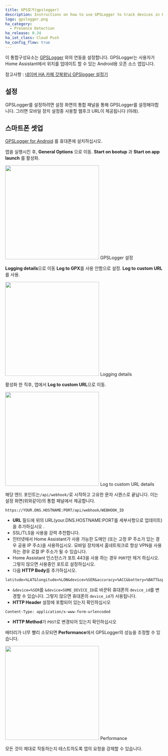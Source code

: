 ```yaml
---
title: GPS로거(gpslogger)
description: Instructions on how to use GPSLogger to track devices in Home Assistant.
logo: gpslogger.png
ha_category:
  - Presence Detection
ha_release: 0.34
ha_iot_class: Cloud Push
ha_config_flow: true
---
```


이 통합구성요소는 [GPSLogger](https://gpslogger.app/) 와의 연동을 설정합니다. GPSLogger는 사용자가 Home Assistant에서 위치를 업데이트 할 수 있는 Android용 오픈 소스 앱입니다.

참고사항 : [네이버 HA 카페 갓북왕님 GPSlogger 설정기](https://cafe.naver.com/koreassistant/730)

## 설정 

GPSLogger를 설정하려면 설정 화면의 통합 패널을 통해 GPSLogger를 설정해야합니다. 그러면 모바일 장치 설정중 사용할 웹후크 URL이 제공됩니다 (아래).

## 스마트폰 셋업

[GPSLogger for Android](https://play.google.com/store/apps/details?id=com.mendhak.gpslogger) 를 휴대폰에 설치하십시오. 


앱을 실행시킨 후, **General Options** 으로 이동. **Start on bootup** 과 **Start on app launch** 를 활성화. 

<p class='img'>
  <img width='300' src='/images/integrations/gpslogger/settings.png' />
  GPSLogger 설정
</p>

**Logging details**으로 이동 **Log to GPX**를 사용 안함으로 설정. **Log to custom URL**를 사용.

<p class='img'>
  <img width='300' src='/images/integrations/gpslogger/logging-details.png' />
  Logging details
</p>

활성화 한 직후, 앱에서 **Log to custom URL**으로 이동.

<p class='img'>
  <img width='300' src='/images/integrations/gpslogger/custom-url.png' />
  Log to custom URL details
</p>

해당 엔드 포인트는`/api/webhook/`로 시작하고 고유한 문자 시퀀스로 끝납니다. 이는 설정 화면(위와같이)의 통합 패널에서 제공합니다.

```text
https://YOUR.DNS.HOSTNAME:PORT/api/webhook/WEBHOOK_ID
```

- **URL** 필드에 위의 URL(your.DNS.HOSTNAME:PORT를 세부사항으로 업데이트)을 추가하십시오 .
- SSL/TLS을 사용을 강력 추천합니다. 
- 인터넷에서 Home Assistant가 사용 가능한 도메인 (또는 고정 IP 주소가 있는 경우 공용 IP 주소)을 사용하십시오.  모바일 장치에서 홈네트워크로 항상 VPN을 사용하는 경우 로컬 IP 주소가 될 수 있습니다.
- Home Assistant 인스턴스가 포트 443을 사용 하는 경우 `PORT`만 제거 하십시오. 그렇지 않으면 사용중인 포트로 설정하십시오.
- 다음 **HTTP Body**를 추가하십시오.
```text
latitude=%LAT&longitude=%LON&device=%SER&accuracy=%ACC&battery=%BATT&speed=%SPD&direction=%DIR&altitude=%ALT&provider=%PROV&activity=%ACT
```
- `&device=%SER`를 `&device=SOME_DEVICE_ID`로 바꾼뒤 휴대폰의 `device_id`를 변경할 수 있습니다. 그렇지 않으면 휴대폰의 `device_id`가 사용됩니다.
- **HTTP Header** 설정에 포함되어 있는지 확인하십시오
```text
Content-Type: application/x-www-form-urlencoded
```
- **HTTP Method**가 `POST`로 변경되어 있는지 확인하십시오

배터리가 너무 빨리 소모되면 **Performance**에서 GPSLogger의 성능을 조정할 수 있습니다.

<p class='img'>
  <img width='300' src='/images/integrations/gpslogger/performance.png' />
  Performance
</p>

모든 것이 제대로 작동하는지 테스트하도록 앱의 요청을 강제할 수 있습니다.